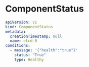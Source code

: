 # ComponentStatus

```yaml
apiVersion: v1
kind: ComponentStatus
metadata:
  creationTimestamp: null
  name: etcd-0
conditions:
  - message: '{"health":"true"}'
    status: "True"
    type: Healthy
```
